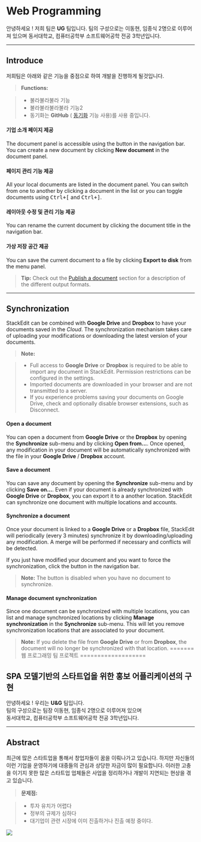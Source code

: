 Web Programming
===================

안녕하세요 ! 저희 팀은 **UG** 팀입니다. 
팀의 구성으로는 이동현, 임종식 2명으로 이루어져 있으며
동서대학교, 컴퓨터공학부 소프트웨어공학 전공 3학년입니다.

----------
Introduce
-------------

저희팀은 아래와 같은 기능을 중점으로 하여 개발을 진행하게 될것입니다.
> **Functions:**

> - 불라불라불라 기능
> - 불라불라불라불라 기능2
> - 동기화는 **GitHub** ( [<i class="icon-refresh"></i> 동기화](#synchronization) 기능 사용)를 사용 중입니다.

#### <i class="icon-file"></i> 기업 소개 페이지 제공 

The document panel is accessible using the <i class="icon-folder-open"></i> button in the navigation bar. You can create a new document by clicking <i class="icon-file"></i> **New document** in the document panel.

#### <i class="icon-folder-open"></i> 페이지 관리 기능 제공

All your local documents are listed in the document panel. You can switch from one to another by clicking a document in the list or you can toggle documents using <kbd>Ctrl+[</kbd> and <kbd>Ctrl+]</kbd>.

#### <i class="icon-pencil"></i> 레이아웃 수정 및 관리 기능 제공

You can rename the current document by clicking the document title in the navigation bar.

#### <i class="icon-hdd"></i>가상 저장 공간 제공

You can save the current document to a file by clicking <i class="icon-hdd"></i> **Export to disk** from the <i class="icon-provider-stackedit"></i> menu panel.

> **Tip:** Check out the [<i class="icon-upload"></i> Publish a document](#publish-a-document) section for a description of the different output formats.


----------


Synchronization
-------------------

StackEdit can be combined with <i class="icon-provider-gdrive"></i> **Google Drive** and <i class="icon-provider-dropbox"></i> **Dropbox** to have your documents saved in the *Cloud*. The synchronization mechanism takes care of uploading your modifications or downloading the latest version of your documents.

> **Note:**

> - Full access to **Google Drive** or **Dropbox** is required to be able to import any document in StackEdit. Permission restrictions can be configured in the settings.
> - Imported documents are downloaded in your browser and are not transmitted to a server.
> - If you experience problems saving your documents on Google Drive, check and optionally disable browser extensions, such as Disconnect.

#### <i class="icon-refresh"></i> Open a document

You can open a document from <i class="icon-provider-gdrive"></i> **Google Drive** or the <i class="icon-provider-dropbox"></i> **Dropbox** by opening the <i class="icon-refresh"></i> **Synchronize** sub-menu and by clicking **Open from...**. Once opened, any modification in your document will be automatically synchronized with the file in your **Google Drive** / **Dropbox** account.

#### <i class="icon-refresh"></i> Save a document

You can save any document by opening the <i class="icon-refresh"></i> **Synchronize** sub-menu and by clicking **Save on...**. Even if your document is already synchronized with **Google Drive** or **Dropbox**, you can export it to a another location. StackEdit can synchronize one document with multiple locations and accounts.

#### <i class="icon-refresh"></i> Synchronize a document

Once your document is linked to a <i class="icon-provider-gdrive"></i> **Google Drive** or a <i class="icon-provider-dropbox"></i> **Dropbox** file, StackEdit will periodically (every 3 minutes) synchronize it by downloading/uploading any modification. A merge will be performed if necessary and conflicts will be detected.

If you just have modified your document and you want to force the synchronization, click the <i class="icon-refresh"></i> button in the navigation bar.

> **Note:** The <i class="icon-refresh"></i> button is disabled when you have no document to synchronize.

#### <i class="icon-refresh"></i> Manage document synchronization

Since one document can be synchronized with multiple locations, you can list and manage synchronized locations by clicking <i class="icon-refresh"></i> **Manage synchronization** in the <i class="icon-refresh"></i> **Synchronize** sub-menu. This will let you remove synchronization locations that are associated to your document.

> **Note:** If you delete the file from **Google Drive** or from **Dropbox**, the document will no longer be synchronized with that location.
=======
웹 프로그래밍 팀 프로젝트
===================

SPA 모델기반의 스타트업을 위한 홍보 어플리케이션의 구현
-----------

안녕하세요 ! 우리는 **U&G** 팀입니다.<br>
팀의 구성으로는 팀장 이동현, 임종식 2명으로 이루어져 있으며<br>
동서대학교, 컴퓨터공학부 소프트웨어공학 전공 3학년입니다.<br>

----------
Abstract
-----------
최근에  많은 스타트업을 통해서 창업자들이 꿈을 이뤄나가고 있습니다. 하지만 자신들의 이런 기업을 운영하기에 대중들의 관심과 상당한 자금이 많이 필요합니다. 이러한 고충을 이기지 못한 많은 스타트업 업체들은 사업을 정리하거나 개발이 지연되는 현상을 겪고 있습니다. 

> **문제점:**

> - 투자 유치가 어렵다
> - 정부의 규제가 심하다
> - 대기업이 관련 시장에 이미 진출하거나 진출 예정 중이다.

[![](http://image.fnnews.com/resource/media/image/2015/09/29/201509291711450027.jpg)](http://www.fnnews.com/series/3976)
